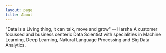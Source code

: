 ```yaml
---
layout: page
title: About
---
```

"Data is a Living thing, it can talk, move and grow" -- Harsha
A customer focussed and business centeric Data Scientist with specialities in Machine Learning, Deep Learning, Natural Language Processing and Big Data Analytics. 


